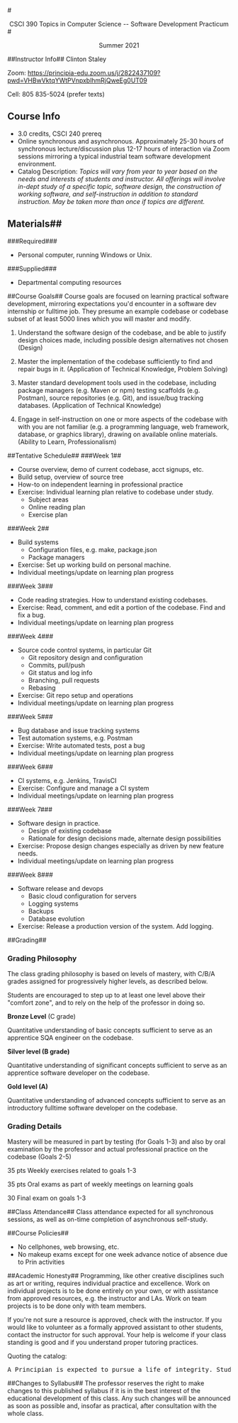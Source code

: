 #<center>CSCI 390 Topics in Computer Science -- Software Development Practicum</center>#
<center>Summer 2021</center>

##Instructor Info##
Clinton Staley

Zoom: https://principia-edu.zoom.us/j/2822437109?pwd=VHBwVktqYWtPVnpxblhmRjQweEg0UT09

Cell: 805 835-5024 (prefer texts)

## Course Info ##
* 3.0 credits, CSCI 240 prereq
* Online synchronous and asynchronous.  Approximately 25-30 hours of synchronous lecture/discussion plus 12-17 hours of interaction via Zoom sessions mirroring a typical industrial team software development environment.
* Catalog Description: *Topics will vary from year to year based on the needs and interests of students and instructor.  All offerings will involve in-dept study of a specific topic, software design, the construction of working software, and self-instruction in addition to standard instruction. May be taken more than once if topics are different.*

## Materials##
###Required###
* Personal computer, running Windows or Unix.

###Supplied###
* Departmental computing resources

##Course Goals##
Course goals are focused on learning practical software development, mirroring expectations you'd encounter in a software dev internship or fulltime job.  They presume an example codebase or codebase subset of at least 5000 lines which you will master and modify.

1. Understand the software design of the codebase, and be able to justify design choices made, including possible design alternatives not chosen (Design)

2. Master the implementation of the codebase sufficiently to find and repair bugs in it.  (Application of Technical Knowledge, Problem Solving)

3. Master standard development tools used in the codebase, including package managers (e.g. Maven or npm) testing scaffolds (e.g. Postman), source repositories (e.g. Git), and issue/bug tracking databases. (Application of Technical Knowledge)
 
4. Engage in self-instruction on one or more aspects of the codebase with with you are not familiar (e.g. a programming language, web framework, database, or graphics library), drawing on available online materials.  (Ability to Learn, Professionalism)

##Tentative Schedule##
###Week 1##
 * Course overview, demo of current codebase, acct signups, etc.
 * Build setup, overview of source tree
 * How-to on independent learning in professional practice
 * Exercise: Individual learning plan relative to codebase under study.
	 * Subject areas
	 * Online reading plan
	 * Exercise plan

###Week 2##
 * Build systems
	 * Configuration files, e.g. make, package.json
	 * Package managers
 * Exercise: Set up working build on personal machine.
 * Individual meetings/update on learning plan progress

###Week 3###
 * Code reading strategies.  How to understand existing codebases.
 * Exercise: Read, comment, and edit a portion of the codebase.  Find and fix a bug.
 * Individual meetings/update on learning plan progress

###Week 4###
 * Source code control systems, in particular Git
	 * Git repository design and configuration
	 * Commits, pull/push
	 * Git status and log info
	 * Branching, pull requests
	 * Rebasing
 * Exercise: Git repo setup and operations
 * Individual meetings/update on learning plan progress

###Week 5###
 * Bug database and issue tracking systems
 * Test automation systems, e.g. Postman
 * Exercise: Write automated tests, post a bug
 * Individual meetings/update on learning plan progress

###Week 6###
 * CI systems, e.g. Jenkins, TravisCI 
 * Exercise: Configure and manage a CI system
 * Individual meetings/update on learning plan progress
 
###Week 7###
 * Software design in practice.  
	 * Design of existing codebase
	 * Rationale for design decisions made, alternate design possibilities
 * Exercise: Propose design changes especially as driven by new feature needs.
 * Individual meetings/update on learning plan progress

###Week 8###
 * Software release and devops
	 * Basic cloud configuration for servers
	 * Logging systems
	 * Backups
	 * Database evolution
 * Exercise: Release a production version of the system.  Add logging.


##Grading##
### Grading Philosophy ###
The class grading philosophy is based on levels of mastery, with C/B/A grades assigned for progressively higher levels, as described below.

Students are encouraged to step up to at least one level above their "comfort zone", and to rely on the help of the professor in doing so.

**Bronze Level** (C grade)

Quantitative understanding of basic concepts sufficient to serve as an apprentice SQA engineer on the codebase.

**Silver level (B grade)** 

Quantitative understanding of significant concepts sufficient to serve as an apprentice software developer on the codebase.

**Gold level (A)**

Quantitative understanding of advanced concepts sufficient to serve as an introductory fulltime software developer on the codebase.

### Grading Details ###
Mastery will be measured in part by testing (for Goals 1-3) and also by oral examination by the professor and actual professional practice on the codebase (Goals 2-5)

35 pts Weekly exercises related to goals 1-3

35 pts Oral exams as part of weekly meetings on learning goals

30 Final exam on goals 1-3

##Class Attendance##
Class attendance expected for all synchronous sessions, as well as on-time completion of asynchronous self-study.

##Course Policies##
 * No cellphones, web browsing, etc.
 * No makeup exams except for one week advance notice of absence due to Prin activities

##Academic Honesty##
Programming, like other creative disciplines such as art or writing, requires individual practice and excellence.  Work on individual projects is to be done entirely on your own, or with assistance from approved resources, e.g. the instructor and LAs.  Work on team projects is to be done only with team members.  

If you're not sure a resource is approved, check with the instructor.   If you would like to volunteer as a formally approved assistant to other students, contact the instructor for such approval.  Your help is welcome if your class standing is good and if you understand proper tutoring practices.

Quoting the catalog:

<pre>A Principian is expected to pursue a life of integrity. Students are responsible for doing their own academic work and making satisfactory progress. Instances of cheating or plagiarism are referred to the Scholastic Committee. Poor academic performance or a breach of academic integrity could result in academic suspension. For more information see Academic Standing. Students on academic suspension are not allowed to remain in campus housing.</pre>

##Changes to Syllabus##
The professor reserves the right to make changes to this published syllabus if it is in the best interest of the educational development of this class. Any such changes will be announced as soon as possible and, insofar as practical, after consultation with the whole class.